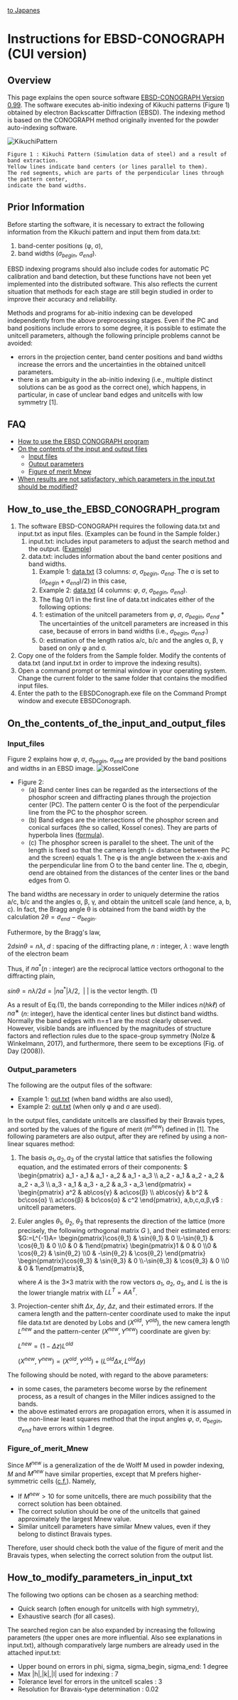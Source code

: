 [to Japanes](https://github.com/rtomiyasu/ProjectEBSDConograph/blob/main/README-jp.md)
# Instructions for EBSD-CONOGRAPH (CUI version)

## Overview
This page explains the open source software [EBSD-CONOGRAPH Version 0.99](https://github.com/rtomiyasu/ProjectEBSDConograph/tree/main/EBSDConograph_0_9_99_win). The software executes ab-initio indexing of Kikuchi patterns (Figure 1) obtained by electron Backscatter Diffraction (EBSD). The indexing method is based on the CONOGRAPH method originally invented for the powder auto-indexing software.

![KikuchiPattern](https://github.com/rtomiyasu/ProjectEBSDConograph/assets/149344913/79144fc3-949f-4cda-84c1-c193fe564090)
```
Figure 1 : Kikuchi Pattern (Simulation data of steel) and a result of band extraction.
Yellow lines indicate band centers (or lines parallel to them).
The red segments, which are parts of the perpendicular lines through the pattern center,
indicate the band widths.
```
## Prior Information
Before starting the software, it is necessary to extract the following information from the Kikuchi pattern and input them from data.txt:
1. band-center positions (φ, σ),
1. band widths ($`σ_{begin}`$, $`σ_{end}`$).

EBSD indexing programs should also include codes for automatic PC calibration and band detection, but these functions have not been yet implemented into the distributed software. This also reflects the current situation that methods for each stage are still begin studied in order to improve their accuracy and reliability.

Methods and programs for ab-initio indexing can be developed independently from the above preprocessing stages. Even if the PC and band positions include errors to some degree, it is possible to estimate the unitcell parameters, although the following principle problems cannot be avoided:

- errors in the projection center, band center positions and band widths increase the errors and the uncertainties in the obtained unitcell parameters.
- there is an ambiguity in the ab-initio indexing (i.e., multiple distinct solutions can be as good as the correct one), which happens, in particular, in case of unclear band edges and unitcells with low symmetry [1].

## FAQ
- [How to use the EBSD CONOGRAPH program](#How_to_use_the_EBSD_CONOGRAPH_program)
- [On the contents of the input and output files](#On_the_contents_of_the_input_and_output_files)
  - [Input files](#Input_files)
  - [Output parameters](#Output_parameters)
  - [Figure of merit Mnew](#Figure_of_merit_Mnew)
- [When results are not satisfactory, which parameters in the input.txt should be modified?](#How_to_modify_parameters_in_input_txt)

## How_to_use_the_EBSD_CONOGRAPH_program
1. The software EBSD-CONOGRAPH requires the following data.txt and input.txt as input files. (Examples can be found in the Sample folder.) 
    1. input.txt: includes input parameters to adjust the search method and the output. ([Example](https://github.com/rtomiyasu/ProjectEBSDConograph/blob/main/EBSDConograph_0_9_99_win/sample/Fe(four_columns%2Cuse_only_band_centers)/input.txt))
    1. data.txt: includes information about the band center positions and band widths.
        1. Example 1: [data.txt](https://github.com/rtomiyasu/ProjectEBSDConograph/blob/main/EBSDConograph_0_9_99_win/sample/Fe(three_columns%2Cuse_band_widths)/data.txt) (3 columns: $`σ`$, $`σ_{begin}`$, $`σ_{end}`$. The σ is set to $`(σ_{begin} + σ_{end}) / 2`$) in this case,
        1. Example 2: [data.txt](https://github.com/rtomiyasu/ProjectEBSDConograph/blob/main/EBSDConograph_0_9_99_win/sample/Fe3C(four_columns%2Cuse_band_width)/data.txt) (4 columns: $`φ`$, $`σ`$, $`σ_{begin}`$, $`σ_{end}`$).
        1. The flag 0/1 in the first line of data.txt indicates either of the following options:
        1. 1: estimation of the unitcell parameters from $`φ`$, $`σ`$, $`σ_{begin}`$, $`σ_{end}`$ * The uncertainties of the unitcell parameters are increased in this case, because of errors in band widths (i.e., $`σ_{begin}`$, $`σ_{end}`$.)
        1. 0: estimation of the length ratios a/c, b/c and the angles α, β, γ based on only φ and σ.
1. Copy one of the folders from the Sample folder. Modify the contents of data.txt (and input.txt in order to improve the indexing results).
1. Open a command prompt or terminal window in your operating system. Change the current folder to the same folder that contains the modified input files.
1. Enter the path to the EBSDConograph.exe file on the Command Prompt window and execute EBSDConograph.

## On_the_contents_of_the_input_and_output_files
### Input_files
Figure 2 explains how $`φ`$, $`σ`$, $`σ_{begin}`$, $`σ_{end}`$ are provided by the band positions and widths in an EBSD image.
![KosselCone](https://github.com/rtomiyasu/ProjectEBSDConograph/assets/149344913/d944fc7c-c291-414b-830f-b5768005fba1)

- Figure 2:
  - (a) Band center lines can be regarded as the intersections of the phosphor screen and diffracting planes
through the projection center (PC).
The pattern center O is the foot of the perpendicular line from the PC to the phosphor screen.
  - (b) Band edges are the intersections of the phosphor screen and conical surfaces (the so called, Kossel cones).
They are parts of hyperbola lines ([formula](https://github.com/rtomiyasu/ProjectEBSDConograph/blob/main/html/FormulasForEBSDBandEdges_en.md)).
  - (c) The phosphor screen is parallel to the sheet.
The unit of the length is fixed so that the camera length (= distance between the PC and the screen) equals 1.
The φ is the angle between the x-axis and the perpendicular line from O to the band center line.
The σ, σbegin, σend are obtained from the distances of the center lines or the band edges from O.

The band widths are necessary in order to uniquely determine the ratios a/c, b/c and the angles α, β, γ, and obtain the unitcell scale (and hence, a, b, c). In fact, the Bragg angle θ is obtained from the band width by the calculation $`2θ = σ_{end} - σ_{begin}`$.

Futhermore, by the Bragg's law,

$`2dsinθ = nλ`$, $`d`$ : spacing of the diffracting plane, $`n`$ : integer, $`λ`$ : wave length of the electron beam

Thus, if $`na^*`$($`n`$ : integer) are the reciprocal lattice vectors orthogonal to the diffracting plain,

$`sinθ = nλ/2d = |na^*|λ/2`$, | | is the vector length.  (1)

As a result of Eq.(1), the bands correponding to the Miller indices $`n(hkℓ)`$ of $`na^∗`$ ($`n`$: integer), have the identical center lines but distinct band widths. Normally the band edges with n=±1 are the most clearly observed. However, visible bands are influenced by the magnitudes of structure factors and reflection rules due to the space-group symmetry (Nolze & Winkelmann, 2017), and furthermore, there seem to be exceptions (Fig. of Day (2008)).

### Output_parameters
The following are the output files of the software:
- Example 1: [out.txt](https://github.com/rtomiyasu/ProjectEBSDConograph/tree/main/EBSDConograph_0_9_99_win/sample/Fe(three_columns%2Cuse_band_widths)) (when band widths are also used),
- Example 2: [out.txt](https://github.com/rtomiyasu/ProjectEBSDConograph/blob/main/EBSDConograph_0_9_99_win/sample/Fe(four_columns%2Cuse_only_band_centers)/output/out.txt) (when only φ and σ are used).

In the output files, candidate unitcells are classified by their Bravais types, and sorted by the values of the figure of merit ($`m^{new}`$) defined in [1]. The following parameters are also output, after they are refined by using a non-linear squares method:

1. The basis $`a_1, a_2, a_3`$ of the crystal lattice that satisfies the following equation, and the estimated errors of their components:
   $` 
 \begin{pmatrix}
  a_1・a_1 & a_1・a_2 & a_1・a_3 \\
  a_2・a_1 & a_2・a_2 & a_2・a_3 \\
  a_3・a_1 & a_3・a_2 & a_3・a_3 
 \end{pmatrix} = \begin{pmatrix}
  a^2 & ab\cos{γ} & ac\cos{β} \\
  ab\cos{γ} & b^2 & bc\cos{α} \\
  ac\cos{β} & bc\cos{α} & c^2 
 \end{pmatrix}, a,b,c,α,β,γ`$ : unitcell parameters.

2. Euler angles $`θ_1`$, $`θ_2`$, $`θ_3`$ that represents the direction of the lattice (more precisely, the following orthogonal matrix $`G`$
), and their estimated errors:
   $`G:=L^{-1}A=
   \begin{pmatrix}\cos{θ_1} & \sin{θ_1} & 0 \\-\sin{θ_1} & \cos{θ_1} & 0 \\0 & 0 & 1\end{pmatrix}
   \begin{pmatrix}1 & 0 & 0 \\0 & \cos{θ_2} & \sin{θ_2} \\0 & -\sin{θ_2} & \cos{θ_2} \end{pmatrix}
   \begin{pmatrix}\cos{θ_3} & \sin{θ_3} & 0 \\-\sin{θ_3} & \cos{θ_3} & 0 \\0 & 0 & 1\end{pmatrix}`$,

   where $`A`$ is the 3×3 matrix with the row vectors $`a_1`$, $`a_2`$, $`a_3`$, and $`L`$ is the is the lower triangle matrix with $`LL^T = AA^T`$.

3. Projection-center shift $`Δx`$, $`Δy`$, $`Δz`$, and their estimated errors. If the camera length and the pattern-center coordinate used to make the input file data.txt are denoted by Lobs
 and ($`X^{old}`$, $`Y^{old}`$), the new camera length $`L^{new}`$ and the pattern-center $`(X^{new}, Y^{new})`$ coordinate are given by:

   $`L^{new}=(1-Δz)L^{old}`$
   
   $`(X^{new}, Y^{new}) = (X^{old}, Y^{old}) + (L^{old}Δx, L^{old}Δy)`$

The following should be noted, with regard to the above parameters:
- in some cases, the parameters become worse by the refinement process, as a result of changes in the Miller indices assigned to the bands.
- the above estimated errors are propagation errors, when it is assumed in the non-linear least squares method that the input angles $`φ`$, $`σ`$, $`σ_{begin}`$, $`σ_{end}`$ have errors within 1 degree.

### Figure_of_merit_Mnew
Since $`M^{new}`$ is a generalization of the de Wolff M used in powder indexing, $`M`$ and $`M^{new}`$ have similar properties, except that M prefers higher-symmetric cells ([c.f.](https://github.com/rtomiyasu/ProjectEBSDConograph/blob/main/EBSDConograph_0_9_99_win/figures/table5_2_en.png)). Namely,
- If $`M^{new} > 10`$ for some unitcells, there are much possibility that the correct solution has been obtained.
- The correct solution should be one of the unitcells that gained approximately the largest Mnew value.
- Similar unitcell parameters have similar Mnew values, even if they belong to distinct Bravais types.

Therefore, user should check both the value of the figure of merit and the Bravais types, when selecting the correct solution from the output list.

## How_to_modify_parameters_in_input_txt
The following two options can be chosen as a searching method:
- Quick search (often enough for unitcells with high symmetry),
- Exhaustive search (for all cases).

The searched region can be also expanded by increasing the following parameters (the upper ones are more influential. Also see explanations in input.txt), although comparatively large numbers are already used in the attached input.txt:

- Upper bound on errors in phi, sigma, sigma_begin, sigma_end: 1 degree
- Max |h|,|k|,|l| used for indexing : 7
- Tolerance level for errors in the unitcell scales : 3
- Resolution for Bravais-type determination : 0.02
